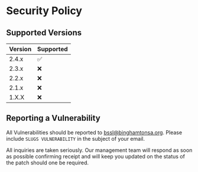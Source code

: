# Security Policy

## Supported Versions

| Version | Supported          |
| ------- | ------------------ |
| 2.4.x   | ✅                |
| 2.3.x   | :x:                |
| 2.2.x   | :x:                |
| 2.1.x   | :x:                |
| 1.X.X   | :x:                |

## Reporting a Vulnerability

All Vulnerabilities should be reported to [bssl@binghamtonsa.org](mailto:bssl@binghamtonsa.org). Please include `SLUGS VULNERABILITY` in the subject of your email.

All inquiries are taken seriously. Our management team will respond as soon as possible confirming receipt and will keep you updated on the status of the patch should one be required.
